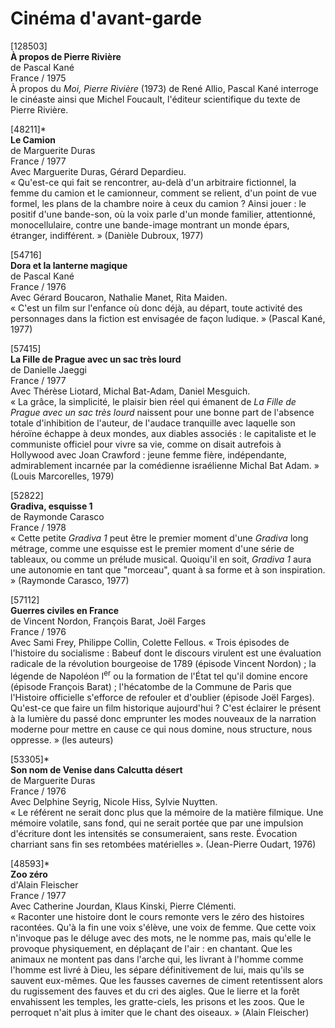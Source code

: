 # Cinéma d'avant-garde

[128503]  
**À propos de Pierre Rivière**  
de Pascal Kané  
France / 1975  
À propos du _Moi, Pierre Rivière_ (1973) de René Allio, Pascal Kané interroge le cinéaste ainsi que Michel Foucault, l'éditeur scientifique du texte de Pierre Rivière.

[48211]\*  
**Le Camion**  
de Marguerite Duras  
France / 1977  
Avec Marguerite Duras, Gérard Depardieu.  
« Qu'est-ce qui fait se rencontrer, au-delà d'un arbitraire fictionnel, la femme du camion et le camionneur, comment se relient, d'un point de vue formel, les plans de la chambre noire à ceux du camion ? Ainsi jouer : le positif d'une bande-son, où la voix parle d'un monde familier, attentionné, monocellulaire, contre une bande-image montrant un monde épars, étranger, indifférent. » (Danièle Dubroux, 1977)

[54716]  
**Dora et la lanterne magique**  
de Pascal Kané  
France / 1976  
Avec Gérard Boucaron, Nathalie Manet, Rita Maiden.  
« C'est un film sur l'enfance où donc déjà, au départ, toute activité des personnages dans la fiction est envisagée de façon ludique. » (Pascal Kané, 1977)

[57415]  
**La Fille de Prague avec un sac très lourd**  
de Danielle Jaeggi  
France / 1977  
Avec Thérèse Liotard, Michal Bat-Adam, Daniel Mesguich.  
« La grâce, la simplicité, le plaisir bien réel qui émanent de _La Fille de Prague avec un sac très lourd_ naissent pour une bonne part de l'absence totale d'inhibition de l'auteur, de l'audace tranquille avec laquelle son héroïne échappe à deux mondes, aux diables associés : le capitaliste et le communiste officiel pour vivre sa vie, comme on disait autrefois à Hollywood avec Joan Crawford : jeune femme fière, indépendante, admirablement incarnée par la comédienne israélienne Michal Bat Adam. » (Louis Marcorelles, 1979)

[52822]  
**Gradiva, esquisse 1**  
de Raymonde Carasco  
France / 1978  
« Cette petite _Gradiva 1_ peut être le premier moment d'une _Gradiva_ long métrage, comme une esquisse est le premier moment d'une série de tableaux, ou comme un prélude musical. Quoiqu'il en soit, _Gradiva 1_ aura une autonomie en tant que "morceau", quant à sa forme et à son inspiration. » (Raymonde Carasco, 1977)

[57112]  
**Guerres civiles en France**  
de Vincent Nordon, François Barat, Joël Farges  
France / 1976  
Avec Sami Frey, Philippe Collin, Colette Fellous.
« Trois épisodes de l'histoire du socialisme : Babeuf dont le discours virulent est une évaluation radicale de la révolution bourgeoise de 1789 (épisode Vincent Nordon) ; la légende de Napoléon I<sup>er</sup> ou la formation de l'État tel qu'il domine encore (épisode François Barat) ; l'hécatombe de la Commune de Paris que l'Histoire officielle s'efforce de refouler et d'oublier (épisode Joël Farges). Qu'est-ce que faire un film historique aujourd'hui ? C'est éclairer le présent à la lumière du passé donc emprunter les modes nouveaux de la narration moderne pour mettre en cause ce qui nous domine, nous structure, nous oppresse. » (les auteurs)

[53305]\*  
**Son nom de Venise dans Calcutta désert**  
de Marguerite Duras  
France / 1976  
Avec Delphine Seyrig, Nicole Hiss, Sylvie Nuytten.  
« Le référent ne serait donc plus que la mémoire de la matière filmique. Une mémoire volatile, sans fond, qui ne serait portée que par une impulsion d'écriture dont les intensités se consumeraient, sans reste. Évocation charriant sans fin ses retombées matérielles ». (Jean-Pierre Oudart, 1976)

[48593]\*  
**Zoo zéro**  
d'Alain Fleischer  
France / 1977  
Avec Catherine Jourdan, Klaus Kinski, Pierre Clémenti.  
« Raconter une histoire dont le cours remonte vers le zéro des histoires racontées. Qu'à la fin une voix s'élève, une voix de femme. Que cette voix n'invoque pas le déluge avec des mots, ne le nomme pas, mais qu'elle le provoque physiquement, en déplaçant de l'air : en chantant. Que les animaux ne montent pas dans l'arche qui, les livrant à l'homme comme l'homme est livré à Dieu, les sépare définitivement de lui, mais qu'ils se sauvent eux-mêmes. Que les fausses cavernes de ciment retentissent alors du rugissement des fauves et du cri des aigles. Que le lierre et la forêt envahissent les temples, les gratte-ciels, les prisons et les zoos. Que le perroquet n'ait plus à imiter que le chant des oiseaux. » (Alain Fleischer)
